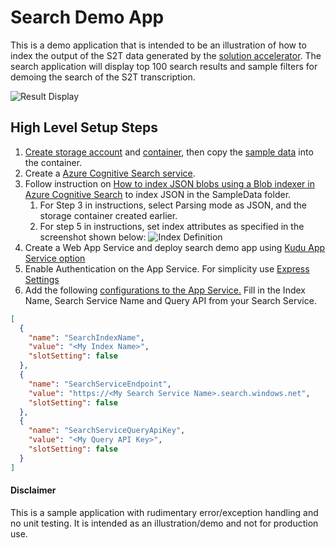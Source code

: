 # Search Demo App

This is a demo application that is intended to be an illustration of how to index the output of the S2T data generated by the [solution accelerator](https://github.com/Azure-Samples/cognitive-services-speech-sdk/tree/master/samples/batch/transcription-enabled-storage). The search application will display top 100 search results and sample filters for demoing the search of the S2T transcription.

![Result Display](https://github.com/fsaleemm/searchdemoapp/blob/master/images/result.JPG)

## High Level Setup Steps
1. [Create storage account](https://docs.microsoft.com/en-us/azure/storage/common/storage-account-create?tabs=azure-portal#create-a-storage-account-1) and [container](https://docs.microsoft.com/en-us/azure/storage/blobs/storage-quickstart-blobs-portal#create-a-container), then copy the [sample data](https://github.com/fsaleemm/searchdemoapp/tree/master/searchqueryapp/SampleData) into the container.
2. Create a [Azure Cognitive Search service](https://docs.microsoft.com/en-us/azure/search/search-create-service-portal).
3. Follow instruction on [How to index JSON blobs using a Blob indexer in Azure Cognitive Search](https://docs.microsoft.com/en-us/azure/search/search-howto-index-json-blobs#:~:text=Parsing%20modes%20%20%20%20parsingMode%20%20,mode%20if%20your%20blobs%20consist%20o%20..., "") to index JSON in the SampleData folder.
    1. For Step 3 in instructions, select Parsing mode as JSON, and the storage container created earlier.
    2. For step 5 in instructions, set index attributes as specified in the screenshot shown below:
    ![Index Definition](https://github.com/fsaleemm/searchdemoapp/blob/master/images/indexdefinition.JPG)
4. Create a Web App Service and deploy search demo app using [Kudu App Service option](https://docs.microsoft.com/en-us/azure/app-service/deploy-continuous-deployment#option-1-kudu-app-service)
5. Enable Authentication on the App Service. For simplicity use [Express Settings](https://docs.microsoft.com/en-us/azure/app-service/configure-authentication-provider-aad#-configure-with-express-settings)
6. Add the following [configurations to the App Service.](https://docs.microsoft.com/en-us/azure/app-service/configure-common#edit-in-bulk) Fill in the Index Name, Search Service Name and Query API from your Search Service.
```json
[
  {
    "name": "SearchIndexName",
    "value": "<My Index Name>",
    "slotSetting": false
  },
  {
    "name": "SearchServiceEndpoint",
    "value": "https://<My Search Service Name>.search.windows.net",
    "slotSetting": false
  },
  {
    "name": "SearchServiceQueryApiKey",
    "value": "<My Query API Key>",
    "slotSetting": false
  }
]
```
#### Disclaimer
This is a sample application with rudimentary error/exception handling and no unit testing. It is intended as an illustration/demo and not for production use.
